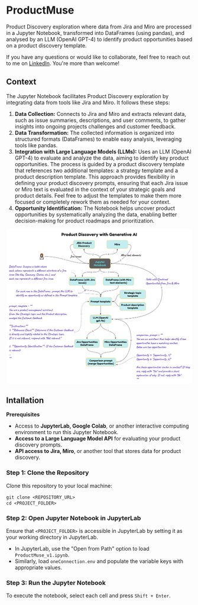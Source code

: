 # ProductMuse
Product Discovery exploration where data from Jira and Miro are processed in a Jupyter Notebook, transformed into DataFrames (using pandas), and analysed by an LLM (OpenAI GPT-4) to identify product opportunities based on a product discovery template.

If you have any questions or would like to collaborate, feel free to reach out to me on [LinkedIn](https://www.linkedin.com/in/jenya-stoeva-60477249/). You're more than welcome!

## Context

The Jupyter Notebook facilitates Product Discovery exploration by integrating data from tools like Jira and Miro. It follows these steps:

1. <b>Data Collection:</b> Connects to Jira and Miro and extracts relevant data, such as issue summaries, descriptions, and user comments, to gather insights into ongoing projects challenges and customer feedback.
2. <b>Data Transformation:</b> The collected information is organized into structured formats (DataFrames) to enable easy analysis, leveraging tools like pandas.
3. <b>Integration with Large Language Models (LLMs):</b> Uses an LLM (OpenAI GPT-4) to evaluate and analyze the data, aiming to identify key product opportunities. The process is guided by a product discovery template that references two additional templates: a strategy template and a product description template. This approach provides flexibility in defining your product discovery prompts, ensuring that each Jira issue or Miro text is evaluated in the context of your strategic goals and product details. Feel free to adjust the templates to make them more focused or completely rework them as needed for your context.
4. <b>Opportunity Identification:</b> The Notebook helps uncover product opportunities by systematically analyzing the data, enabling better decision-making for product roadmaps and prioritization.

![ProductMuse](ProductMuse.png "ProductMuse")

## Intallation

<b>Prerequisites</b>

* Access to <b>JupyterLab, Google Colab</b>, or another interactive computing environment to run this Jupyter Notebook.
* <b>Access to a Large Language Model API</b> for evaluating your product discovery prompts.
* <b>API access to Jira, Miro</b>, or another tool that stores data for product discovery.

### Step 1: Clone the Repository

Clone this repository to your local machine:
```
git clone <REPOSITORY_URL>
cd <PROJECT_FOLDER>
```

### Step 2: Open Jupyter Notebook in JupyterLab

Ensure that ```<PROJECT_FOLDER>``` is accessible in JupyterLab by setting it as your working directory in JupyterLab.
 * In JupyterLab, use the "Open from Path" option to load ```ProductMuse_v1.ipynb```.
 * Similarly, load ```oneConnection.env``` and populate the variable keys with appropriate values.

### Step 3: Run the Jupyter Notebook

To execute the notebook, select each cell and press ```Shift + Enter```.
